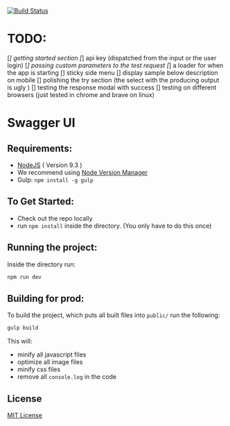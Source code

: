 [![Build Status](http://drone.polygon.io/api/badges/polygon-io/ui-swagger/status.svg)](http://drone.polygon.io/polygon-io/ui-swagger)

# TODO:

[*] getting started section
[*] api key (dispatched from the input or the user login)
[*] passing custom parameters to the test request
[*] a loader for when the app is starting
[] sticky side menu
[] display sample below description on mobile
[] polishing the try section (the select with the producing output is ugly )
[] testing the response modal with success
[] testing on different browsers (just tested in chrome and brave on linux)

Swagger UI
===

Requirements:
---

- [NodeJS](https://nodejs.org/en/download/) ( Version 9.3 )
 - We recommend using [Node Version Manager](https://github.com/creationix/nvm)
- Gulp: `npm install -g gulp`

To Get Started:
---

- Check out the repo locally
- run `npm install` inside the directory. (You only have to do this once)

Running the project:
---

Inside the directory run:

```bash
npm run dev
```


Building for prod:
---

To build the project, which puts all built files into `public/` run the following:

```bash
gulp build
```

This will:

- minify all javascript files
- optimize all image files
- minify css files
- remove all `console.log` in the code





License
----

[MIT License](http://en.wikipedia.org/wiki/MIT_License)

